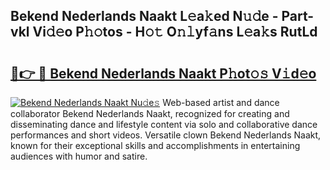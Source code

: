 ## Bekend Nederlands Naakt L𝚎a𝚔ed N𝚞𝚍e - Part-vkl Vi𝚍𝚎o P𝚑𝚘tos - H𝚘𝚝 O𝚗𝚕yf𝚊ns L𝚎a𝚔s RutLd

# <h2><a href="http://kf8nm0.oniu.top/?m=Bekend+Nederlands+Naakt">🔗👉 🔴 Bekend Nederlands Naakt P𝚑ot𝚘𝚜 V𝚒d𝚎o</a></h2>

[![Bekend Nederlands Naakt Nu𝚍e𝚜](https://i.imgur.com/0qMVB7G.gif)](http://kf8nm0.oniu.top/?m=Bekend+Nederlands+Naakt)
Web-based artist and dance collaborator Bekend Nederlands Naakt, recognized for creating and disseminating dance and lifestyle content via solo and collaborative dance performances and short videos. Versatile clown Bekend Nederlands Naakt, known for their exceptional skills and accomplishments in entertaining audiences with humor and satire.  

